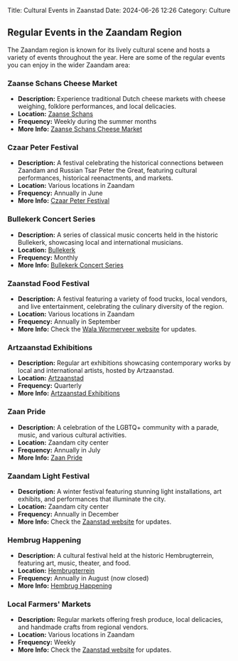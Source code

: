 Title: Cultural Events in Zaanstad
Date: 2024-06-26 12:26
Category: Culture

## Regular Events in the Zaandam Region

The Zaandam region is known for its lively cultural scene and hosts a variety of events throughout the year. Here are some of the regular events you can enjoy in the wider Zaandam area:

### Zaanse Schans Cheese Market
- **Description:** Experience traditional Dutch cheese markets with cheese weighing, folklore performances, and local delicacies.
- **Location:** [Zaanse Schans](https://www.dezaanseschans.nl/en/)
- **Frequency:** Weekly during the summer months
- **More Info:** [Zaanse Schans Cheese Market](https://www.dezaanseschans.nl/en/cheese-market/)

### Czaar Peter Festival
- **Description:** A festival celebrating the historical connections between Zaandam and Russian Tsar Peter the Great, featuring cultural performances, historical reenactments, and markets.
- **Location:** Various locations in Zaandam
- **Frequency:** Annually in June
- **More Info:** [Czaar Peter Festival](https://www.czaarpeterhuisje.nl/)

### Bullekerk Concert Series
- **Description:** A series of classical music concerts held in the historic Bullekerk, showcasing local and international musicians.
- **Location:** [Bullekerk](https://www.bullekerk.nl/)
- **Frequency:** Monthly
- **More Info:** [Bullekerk Concert Series](https://www.bullekerk.nl/agenda/)

### Zaanstad Food Festival
- **Description:** A festival featuring a variety of food trucks, local vendors, and live entertainment, celebrating the culinary diversity of the region.
- **Location:** Various locations in Zaandam
- **Frequency:** Annually in September
- **More Info:** Check the [Wala Wormerveer website](https://walawormerveer.nl/foodfestival-juli-2024/) for updates.

### Artzaanstad Exhibitions
- **Description:** Regular art exhibitions showcasing contemporary works by local and international artists, hosted by Artzaanstad.
- **Location:** [Artzaanstad](https://www.artzaanstad.nl/)
- **Frequency:** Quarterly
- **More Info:** [Artzaanstad Exhibitions](https://www.artzaanstad.nl/exposities/)

### Zaan Pride
- **Description:** A celebration of the LGBTQ+ community with a parade, music, and various cultural activities.
- **Location:** Zaandam city center
- **Frequency:** Annually in July
- **More Info:** [Zaan Pride](https://www.zaanpride.nl/)

### Zaandam Light Festival
- **Description:** A winter festival featuring stunning light installations, art exhibits, and performances that illuminate the city.
- **Location:** Zaandam city center
- **Frequency:** Annually in December
- **More Info:** Check the [Zaanstad website](https://www.zaanstad.nl/) for updates.

### Hembrug Happening
- **Description:** A cultural festival held at the historic Hembrugterrein, featuring art, music, theater, and food.
- **Location:** [Hembrugterrein](https://www.hembrugterrein.com/)
- **Frequency:** Annually in August (now closed)
- **More Info:** [Hembrug Happening](https://www.hembrugterrein.nl/hembrug-happening/)

### Local Farmers' Markets
- **Description:** Regular markets offering fresh produce, local delicacies, and handmade crafts from regional vendors.
- **Location:** Various locations in Zaandam
- **Frequency:** Weekly
- **More Info:** Check the [Zaanstad website](https://www.zaanstad.nl/) for updates.


